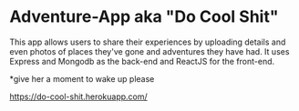 # Adventure-App aka "Do Cool Shit"

This app allows users to share their experiences by uploading details and even photos of places they've gone and adventures they have had. It uses Express and Mongodb as the back-end and ReactJS for the front-end.

*give her a moment to wake up please

https://do-cool-shit.herokuapp.com/
